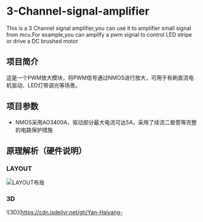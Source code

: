 # 3-Channel-signal-amplifier
This is a 3 Channel signal amplifier,you can use it to amplifier small signal from mcu.For example,you can amplify a pwm signal to control LED stripe or drive a DC brushed motor


## 项目简介
这是一个PWM放大模块，将PWM信号通过NMOS进行放大，可用于有刷直流电机驱动、LED灯带调光等场景。



## 项目参数
* NMOS采用AO3400A，驱动部分最大电流可达5A，采用了续流二极管等完整的电路保护措施


## 原理解析（硬件说明）

### LAYOUT

![LAYOUT布局](https://cdn.jsdelivr.net/gh/Yan-Haiyang-Tju/PicGO_Reposity/20250920020429060.png)

### 3D

![3D](https://cdn.jsdelivr.net/gh/Yan-Haiyang-
